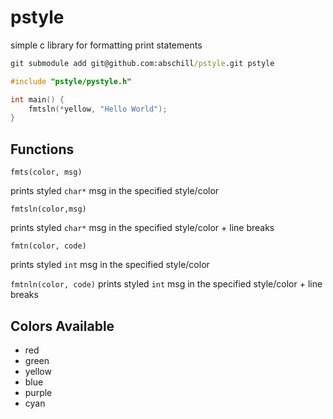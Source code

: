 # pstyle

simple c library for formatting print statements

```cmd
git submodule add git@github.com:abschill/pstyle.git pstyle
```

```c
#include "pstyle/pystyle.h"

int main() {
    fmtsln(*yellow, "Hello World");
}

```

## Functions

`fmts(color, msg)`

prints styled `char*` msg in the specified style/color

`fmtsln(color,msg)`

prints styled `char*` msg in the specified style/color + line breaks

`fmtn(color, code)`

prints styled `int` msg in the specified style/color

`fmtnln(color, code)`
prints styled `int` msg in the specified style/color + line breaks

## Colors Available

- red
- green
- yellow
- blue
- purple
- cyan
